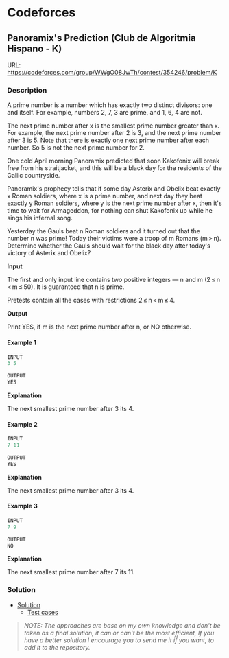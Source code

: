 # Codeforces

## Panoramix's Prediction (Club de Algoritmia Hispano - K)
URL: https://codeforces.com/group/WWgO08JwTh/contest/354246/problem/K

### Description

A prime number is a number which has exactly two distinct divisors: one and itself. For example, numbers 2, 7, 3 are prime, and 1, 6, 4 are not.

The next prime number after x is the smallest prime number greater than x. For example, the next prime number after 2 is 3, and the next prime number after 3 is 5. Note that there is exactly one next prime number after each number. So 5 is not the next prime number for 2.

One cold April morning Panoramix predicted that soon Kakofonix will break free from his straitjacket, and this will be a black day for the residents of the Gallic countryside.

Panoramix's prophecy tells that if some day Asterix and Obelix beat exactly x Roman soldiers, where x is a prime number, and next day they beat exactly y Roman soldiers, where y is the next prime number after x, then it's time to wait for Armageddon, for nothing can shut Kakofonix up while he sings his infernal song.

Yesterday the Gauls beat n Roman soldiers and it turned out that the number n was prime! Today their victims were a troop of m Romans (m > n). Determine whether the Gauls should wait for the black day after today's victory of Asterix and Obelix?

**Input**

The first and only input line contains two positive integers — n and m (2 ≤ n < m ≤ 50). It is guaranteed that n is prime.

Pretests contain all the cases with restrictions 2 ≤ n < m ≤ 4.

**Output**

Print YES, if m is the next prime number after n, or NO otherwise.

#### Example 1
```java
INPUT
3 5

OUTPUT
YES
```
**Explanation**

The next smallest prime number after 3 its 4.

#### Example 2
```java
INPUT
7 11

OUTPUT
YES
```
**Explanation**

The next smallest prime number after 3 its 4.

#### Example 3
```java
INPUT
7 9

OUTPUT
NO
```
**Explanation**

The next smallest prime number after 7 its 11.

### Solution

* [Solution](Solution.java)
  * [Test cases](../../../../test/java/codeforces/panoramixsprediction/SolutionTest.java)

> *NOTE: The approaches are base on my own knowledge and don't be taken as a final solution, it can or can't be the most efficient, If you have a better solution I encourage you to send me it if you want, to add it to the repository.*  
